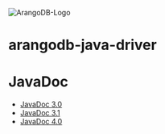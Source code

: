 
![ArangoDB-Logo](https://docs.arangodb.com/assets/arangodb_logo_2016_inverted.png)

# arangodb-java-driver

# JavaDoc

* [JavaDoc 3.0](http://arangodb.github.io/arangodb-java-driver/javadoc-3_0/index.html)
* [JavaDoc 3.1](http://arangodb.github.io/arangodb-java-driver/javadoc-3_1/index.html)
* [JavaDoc 4.0](http://arangodb.github.io/arangodb-java-driver/javadoc-4_0/index.html)